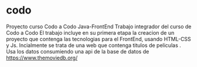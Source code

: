# codo
Proyecto curso Codo a Codo Java-FrontEnd
Trabajo integrador del curso de Codo a Codo
El trabajo incluye en su primera etapa la creacion de un proyecto que contenga las tecnologias para el FrontEnd, usando HTML-CSS y Js.
Incialmente se trata de una web que contenga titulos de peliculas .
Usa los datos consumiendo una api de la base de datos de https://www.themoviedb.org/

